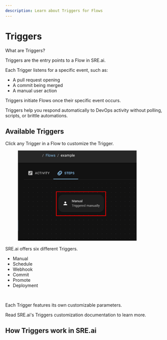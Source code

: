 ```yaml
---
description: Learn about Triggers for Flows
---
```


# Triggers

What are Triggers?

Triggers are the entry points to a Flow in SRE.ai.&#x20;

Each Trigger listens for a specific event, such as:

* A pull request opening
* A commit being merged
* A manual user action&#x20;

Triggers initiate Flows once their specific event occurs.

Triggers help you respond automatically to DevOps activity without polling, scripts, or brittle automations.

## Available Triggers

Click any Trigger in a Flow to customize the Trigger.

<figure><img src="../../.gitbook/assets/Trigger Highlight.png" alt="" width="375"><figcaption></figcaption></figure>

SRE.ai offers six different Triggers.

* Manual&#x20;
* Schedule
* Webhook
* Commit
* Promote
* Deployment

<figure><img src="../../.gitbook/assets/Screenshot 2025-04-24 at 1.43.59 PM (1).png" alt="" width="375"><figcaption></figcaption></figure>

Each Trigger features its own customizable parameters.

Read SRE.ai's Triggers customization documentation to learn more.&#x20;

## How Triggers work in SRE.ai
